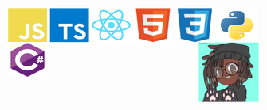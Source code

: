 <div style="display: inline_block"><br>
  <img align="center" alt="Rafa-Js" height="70" width="80" src="https://raw.githubusercontent.com/devicons/devicon/master/icons/javascript/javascript-plain.svg">
  <img align="center" alt="Rafa-Ts" height="70" width="80" src="https://raw.githubusercontent.com/devicons/devicon/master/icons/typescript/typescript-plain.svg">
  <img align="center" alt="Rafa-React" height="70" width="80" src="https://raw.githubusercontent.com/devicons/devicon/master/icons/react/react-original.svg">
  <img align="center" alt="Rafa-HTML" height="70" width="80" src="https://raw.githubusercontent.com/devicons/devicon/master/icons/html5/html5-original.svg">
  <img align="center" alt="Rafa-CSS" height="70" width="80" src="https://raw.githubusercontent.com/devicons/devicon/master/icons/css3/css3-original.svg">
  <img align="center" alt="Rafa-Python" height="70" width="80" src="https://raw.githubusercontent.com/devicons/devicon/master/icons/python/python-original.svg">
  <img align="center" alt="Rafa-Csharp" height="70" width="80" src="https://raw.githubusercontent.com/devicons/devicon/master/icons/csharp/csharp-original.svg">
  <img align="right" alt="Guti-gif" width="120" src="./assets/Guti-gif.gif"/>
</div>

